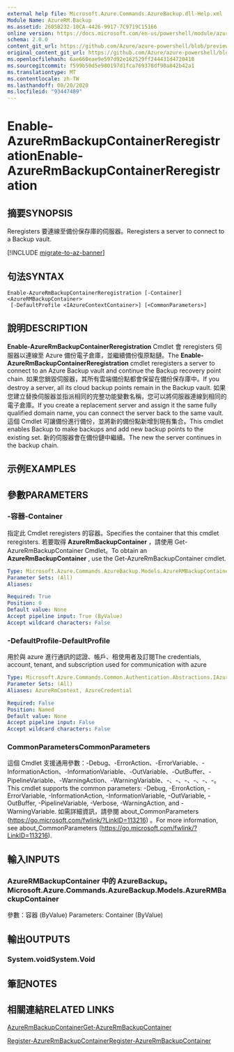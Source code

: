```yaml
---
external help file: Microsoft.Azure.Commands.AzureBackup.dll-Help.xml
Module Name: AzureRM.Backup
ms.assetid: 2605B232-10CA-4426-9917-7C9719C15166
online version: https://docs.microsoft.com/en-us/powershell/module/azurerm.backup/enable-azurermbackupcontainerreregistration
schema: 2.0.0
content_git_url: https://github.com/Azure/azure-powershell/blob/preview/src/ResourceManager/AzureBackup/Commands.AzureBackup/help/Enable-AzureRmBackupContainerReregistration.md
original_content_git_url: https://github.com/Azure/azure-powershell/blob/preview/src/ResourceManager/AzureBackup/Commands.AzureBackup/help/Enable-AzureRmBackupContainerReregistration.md
ms.openlocfilehash: 6ae660eae9e597d92e162529ff244431d4720418
ms.sourcegitcommit: f599b50d5e980197d1fca769378df90a842b42a1
ms.translationtype: MT
ms.contentlocale: zh-TW
ms.lasthandoff: 08/20/2020
ms.locfileid: "93447489"
---
```

# <span data-ttu-id="50e14-101">Enable-AzureRmBackupContainerReregistration</span><span class="sxs-lookup"><span data-stu-id="50e14-101">Enable-AzureRmBackupContainerReregistration</span></span>

## <span data-ttu-id="50e14-102">摘要</span><span class="sxs-lookup"><span data-stu-id="50e14-102">SYNOPSIS</span></span>
<span data-ttu-id="50e14-103">Reregisters 要連線至備份保存庫的伺服器。</span><span class="sxs-lookup"><span data-stu-id="50e14-103">Reregisters a server to connect to a Backup vault.</span></span>

[!INCLUDE [migrate-to-az-banner](../../includes/migrate-to-az-banner.md)]

## <span data-ttu-id="50e14-104">句法</span><span class="sxs-lookup"><span data-stu-id="50e14-104">SYNTAX</span></span>

```
Enable-AzureRmBackupContainerReregistration [-Container] <AzureRMBackupContainer>
 [-DefaultProfile <IAzureContextContainer>] [<CommonParameters>]
```

## <span data-ttu-id="50e14-105">說明</span><span class="sxs-lookup"><span data-stu-id="50e14-105">DESCRIPTION</span></span>
<span data-ttu-id="50e14-106">**Enable-AzureRmBackupContainerReregistration** Cmdlet 會 reregisters 伺服器以連線至 Azure 備份電子倉庫，並繼續備份復原點鏈。</span><span class="sxs-lookup"><span data-stu-id="50e14-106">The **Enable-AzureRmBackupContainerReregistration** cmdlet reregisters a server to connect to an Azure Backup vault and continue the Backup recovery point chain.</span></span>
<span data-ttu-id="50e14-107">如果您銷毀伺服器，其所有雲端備份點都會保留在備份保存庫中。</span><span class="sxs-lookup"><span data-stu-id="50e14-107">If you destroy a server, all its cloud backup points remain in the Backup vault.</span></span>
<span data-ttu-id="50e14-108">如果您建立替換伺服器並指派相同的完整功能變數名稱，您可以將伺服器連線到相同的電子倉庫。</span><span class="sxs-lookup"><span data-stu-id="50e14-108">If you create a replacement server and assign it the same fully qualified domain name, you can connect the server back to the same vault.</span></span>
<span data-ttu-id="50e14-109">這個 Cmdlet 可讓備份進行備份，並將新的備份點新增到現有集合。</span><span class="sxs-lookup"><span data-stu-id="50e14-109">This cmdlet enables Backup to make backups and add new backup points to the existing set.</span></span>
<span data-ttu-id="50e14-110">新的伺服器會在備份鏈中繼續。</span><span class="sxs-lookup"><span data-stu-id="50e14-110">The new the server continues in the backup chain.</span></span>

## <span data-ttu-id="50e14-111">示例</span><span class="sxs-lookup"><span data-stu-id="50e14-111">EXAMPLES</span></span>

## <span data-ttu-id="50e14-112">參數</span><span class="sxs-lookup"><span data-stu-id="50e14-112">PARAMETERS</span></span>

### <span data-ttu-id="50e14-113">-容器</span><span class="sxs-lookup"><span data-stu-id="50e14-113">-Container</span></span>
<span data-ttu-id="50e14-114">指定此 Cmdlet reregisters 的容器。</span><span class="sxs-lookup"><span data-stu-id="50e14-114">Specifies the container that this cmdlet reregisters.</span></span>
<span data-ttu-id="50e14-115">若要取得 **AzureRmBackupContainer** ，請使用 Get-AzureRmBackupContainer Cmdlet。</span><span class="sxs-lookup"><span data-stu-id="50e14-115">To obtain an **AzureRmBackupContainer** , use the Get-AzureRmBackupContainer cmdlet.</span></span>

```yaml
Type: Microsoft.Azure.Commands.AzureBackup.Models.AzureRMBackupContainer
Parameter Sets: (All)
Aliases:

Required: True
Position: 0
Default value: None
Accept pipeline input: True (ByValue)
Accept wildcard characters: False
```

### <span data-ttu-id="50e14-116">-DefaultProfile</span><span class="sxs-lookup"><span data-stu-id="50e14-116">-DefaultProfile</span></span>
<span data-ttu-id="50e14-117">用於與 azure 進行通訊的認證、帳戶、租使用者及訂閱</span><span class="sxs-lookup"><span data-stu-id="50e14-117">The credentials, account, tenant, and subscription used for communication with azure</span></span>

```yaml
Type: Microsoft.Azure.Commands.Common.Authentication.Abstractions.IAzureContextContainer
Parameter Sets: (All)
Aliases: AzureRmContext, AzureCredential

Required: False
Position: Named
Default value: None
Accept pipeline input: False
Accept wildcard characters: False
```

### <span data-ttu-id="50e14-118">CommonParameters</span><span class="sxs-lookup"><span data-stu-id="50e14-118">CommonParameters</span></span>
<span data-ttu-id="50e14-119">這個 Cmdlet 支援通用參數：-Debug、-ErrorAction、-ErrorVariable、-InformationAction、-InformationVariable、-OutVariable、-OutBuffer、-PipelineVariable、-WarningAction、-WarningVariable、-、-、-、-、-、-。</span><span class="sxs-lookup"><span data-stu-id="50e14-119">This cmdlet supports the common parameters: -Debug, -ErrorAction, -ErrorVariable, -InformationAction, -InformationVariable, -OutVariable, -OutBuffer, -PipelineVariable, -Verbose, -WarningAction, and -WarningVariable.</span></span> <span data-ttu-id="50e14-120">如需詳細資訊，請參閱 about_CommonParameters (https://go.microsoft.com/fwlink/?LinkID=113216) 。</span><span class="sxs-lookup"><span data-stu-id="50e14-120">For more information, see about_CommonParameters (https://go.microsoft.com/fwlink/?LinkID=113216).</span></span>

## <span data-ttu-id="50e14-121">輸入</span><span class="sxs-lookup"><span data-stu-id="50e14-121">INPUTS</span></span>

### <span data-ttu-id="50e14-122">AzureRMBackupContainer 中的 AzureBackup。</span><span class="sxs-lookup"><span data-stu-id="50e14-122">Microsoft.Azure.Commands.AzureBackup.Models.AzureRMBackupContainer</span></span>
<span data-ttu-id="50e14-123">參數：容器 (ByValue) </span><span class="sxs-lookup"><span data-stu-id="50e14-123">Parameters: Container (ByValue)</span></span>

## <span data-ttu-id="50e14-124">輸出</span><span class="sxs-lookup"><span data-stu-id="50e14-124">OUTPUTS</span></span>

### <span data-ttu-id="50e14-125">System.void</span><span class="sxs-lookup"><span data-stu-id="50e14-125">System.Void</span></span>

## <span data-ttu-id="50e14-126">筆記</span><span class="sxs-lookup"><span data-stu-id="50e14-126">NOTES</span></span>

## <span data-ttu-id="50e14-127">相關連結</span><span class="sxs-lookup"><span data-stu-id="50e14-127">RELATED LINKS</span></span>

[<span data-ttu-id="50e14-128">AzureRmBackupContainer</span><span class="sxs-lookup"><span data-stu-id="50e14-128">Get-AzureRmBackupContainer</span></span>](./Get-AzureRmBackupContainer.md)

[<span data-ttu-id="50e14-129">Register-AzureRmBackupContainer</span><span class="sxs-lookup"><span data-stu-id="50e14-129">Register-AzureRmBackupContainer</span></span>](./Register-AzureRmBackupContainer.md)


